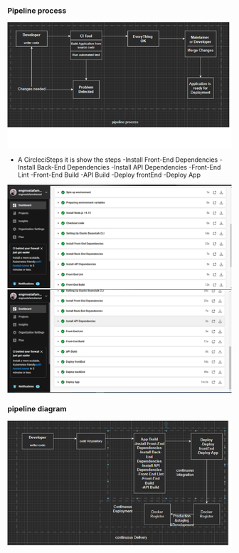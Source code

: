 ### Pipeline process

![Circleci Steps](<https://github.com/engmostafamohamed/finalProject/blob/main/udagram/screenShoot/pipeline process.png>)

- A CircleciSteps it is show the steps
  -Install Front-End Dependencies
  -Install Back-End Dependencies
  -Install API Dependencies
  -Front-End Lint
  -Front-End Build
  -API Build
  -Deploy frontEnd
  -Deploy App

![Circleci Steps](<https://github.com/engmostafamohamed/finalProject/blob/main/udagram/screenShoot/CircleciSteps(1).png>)
![Circleci Steps](<https://github.com/engmostafamohamed/finalProject/blob/main/udagram/screenShoot/CircleciSteps(2).png>)

### pipeline diagram

![aws structure](https://github.com/engmostafamohamed/finalProject/blob/main/udagram/screenShoot/pipelineDiagram.png)

